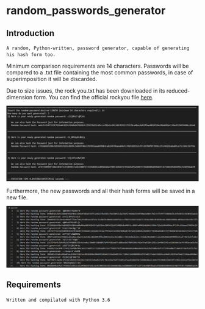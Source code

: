 # random_passwords_generator

## Introduction
`A random, Python-written, password generator, capable of generating his hash form too.` 
<br />

Minimum comparison requirements are 14 characters. Passwords will be compared to a .txt file containing the most common passwords, in case of superimposition it will be discarded. 
<br />

Due to size issues, the rock you.txt has been downloaded in its reduced-dimension form. You can find the official rockyou file <a href="https://github.com/brannondorsey/naive-hashcat/releases/download/data/rockyou.txt" target="_blank">here</a>.
<br />
 
![This is an image](/images/cmd.png)
<br />

Furthermore, the new passwords and all their hash forms will be saved in a new file. 
<br />

![This is an image](/images/newfile.png)

## Requirements
`Written and compilated with Python 3.6`
